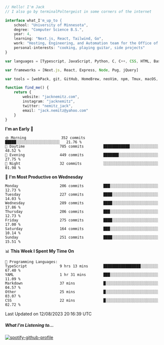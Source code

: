 ```typescript
// Hello! I'm Jack
// I also go by terminalPoltergeist in some corners of the internet

interface what_I'm_up_to {
    school: "University of Minnesota",
    degree: "Computer Science B.S.",
    year: 4,
    learning: "Next.js, React, Tailwind, Go",
    work: "Hosting, Engineering, and Automation team for the Office of Information Technology at UMN",
    personal-interests: "cooking, playing guitar, side projects"
}

var languages = [Typescript, JavaScript, Python, C, C++, CSS, HTML, Bash, VimScript]

var frameworks = [Next.js, React, Express, Node, Pug, jQuery]

var tools = [webPack, git, GitHub, HomeBrew, neoVim, npm, Tmux, macOS, Ubuntu, Docker, Nginx, Cloudflare, DigitalOcean]

function find_me() {
    return {
        website: "jacknemitz.com",
        instagram: "jacknemitz",
        twitter: "nemitz_jack",
        email: "jack.nemitz@yahoo.com"
    }
}
```

<!--START_SECTION:waka-->
**I'm an Early 🐤** 

```text
🌞 Morning                352 commits         █████░░░░░░░░░░░░░░░░░░░░   21.76 % 
🌆 Daytime                785 commits         ████████████░░░░░░░░░░░░░   48.52 % 
🌃 Evening                449 commits         ███████░░░░░░░░░░░░░░░░░░   27.75 % 
🌙 Night                  32 commits          ░░░░░░░░░░░░░░░░░░░░░░░░░   01.98 % 
```
📅 **I'm Most Productive on Wednesday** 

```text
Monday                   206 commits         ███░░░░░░░░░░░░░░░░░░░░░░   12.73 % 
Tuesday                  227 commits         ████░░░░░░░░░░░░░░░░░░░░░   14.03 % 
Wednesday                289 commits         ████░░░░░░░░░░░░░░░░░░░░░   17.86 % 
Thursday                 206 commits         ███░░░░░░░░░░░░░░░░░░░░░░   12.73 % 
Friday                   275 commits         ████░░░░░░░░░░░░░░░░░░░░░   17.00 % 
Saturday                 164 commits         ███░░░░░░░░░░░░░░░░░░░░░░   10.14 % 
Sunday                   251 commits         ████░░░░░░░░░░░░░░░░░░░░░   15.51 % 
```


📊 **This Week I Spent My Time On** 

```text
💬 Programming Languages: 
TypeScript               9 hrs 13 mins       █████████████████░░░░░░░░   67.40 % 
YAML                     1 hr 31 mins        ███░░░░░░░░░░░░░░░░░░░░░░   11.09 % 
Markdown                 37 mins             █░░░░░░░░░░░░░░░░░░░░░░░░   04.57 % 
Other                    25 mins             █░░░░░░░░░░░░░░░░░░░░░░░░   03.07 % 
CSS                      22 mins             █░░░░░░░░░░░░░░░░░░░░░░░░   02.72 % 
```


 Last Updated on 12/08/2023 20:16:39 UTC
<!--END_SECTION:waka-->

##### What I'm Listening to...

[![spotify-github-profile](https://spotify-github-profile.vercel.app/api/view?uid=jack.nemitz&cover_image=true&show_offline=true&bar_color=53b14f&bar_color_cover=false&background_color=121212FF)](https://spotify-github-profile.vercel.app/api/view?uid=jack.nemitz&redirect=true)

